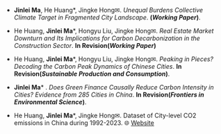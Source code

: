 - **Jinlei Ma**, He Huang*, Jingke Hong✉. *Unequal Burdens Collective Climate Target in Fragmented City Landscape*. **(*Working Paper*)**.

- He Huang, **Jinlei Ma***, Hongyu Liu, Jingke Hong✉. *Real Estate Market Downturn and Its Implications for Carbon Decarbonization in the Construction Sector*. **In Revision(*Working Paper*)**

- He Huang, **Jinlei Ma***, Hongyu Liu, Jingke Hong✉. *Peaking in Pieces? Decoding the Carbon Peak Dynamics of Chinese Cities*. **In Revision(*Sustainable Production and Consumption*)**.

- **Jinlei Ma*** . *Does Green Finance Causally Reduce Carbon Intensity in Cities? Evidence from 285 Cities in China*. **In Revision(*Frontiers in Environmental Science*)**.

- He Huang, **Jinlei Ma***, Jingke Hong✉. Dataset of City-level CO2 emissions in China during 1992-2023. 🌐 [Website](https://figshare.com/articles/dataset/Dataset_of_City-level_CO_sub_2_sub_emissions_in_China_during_1992-2023/27118107?file=51955880)

